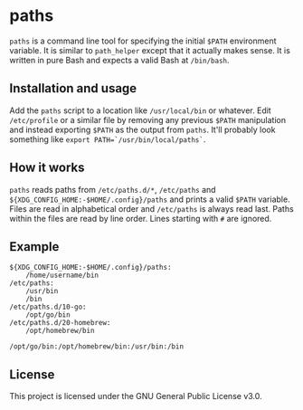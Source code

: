 # paths

`paths` is a command line tool for specifying the initial `$PATH` environment variable.
It is similar to `path_helper` except that it actually makes sense.
It is written in pure Bash and expects a valid Bash at `/bin/bash`.

## Installation and usage

Add the `paths` script to a location like `/usr/local/bin` or whatever. Edit `/etc/profile` or a similar file by removing any previous `$PATH` manipulation and instead exporting `$PATH` as the output from `paths`. It'll probably look something like `` export PATH=`/usr/bin/local/paths` ``.

## How it works

`paths` reads paths from `/etc/paths.d/*`, `/etc/paths` and `${XDG_CONFIG_HOME:-$HOME/.config}/paths` and prints a valid `$PATH` variable.
Files are read in alphabetical order and `/etc/paths` is always read last.
Paths within the files are read by line order.
Lines starting with `#` are ignored.

## Example

```
${XDG_CONFIG_HOME:-$HOME/.config}/paths:
    /home/username/bin
/etc/paths:
    /usr/bin
    /bin
/etc/paths.d/10-go:
    /opt/go/bin
/etc/paths.d/20-homebrew:
    /opt/homebrew/bin
```

```
/opt/go/bin:/opt/homebrew/bin:/usr/bin:/bin
```

## License

This project is licensed under the GNU General Public License v3.0.
